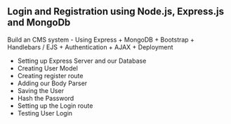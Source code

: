 ## Login and Registration using Node.js, Express.js and MongoDb

Build an CMS system - Using Express + MongoDB + Bootstrap + Handlebars / EJS + Authentication + AJAX + Deployment

- Setting up Express Server and our Database
- Creating User Model
- Creating register route
- Adding our Body Parser
- Saving the User
- Hash the Password
- Setting up the Login route
- Testing User Login
